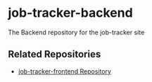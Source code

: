 # job-tracker-backend
The Backend repository for the job-tracker site
## Related Repositories
- [job-tracker-frontend Repository](https://github.com/ksaii/job-tracker-frontend)
